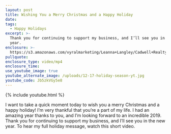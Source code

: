 ```yaml
---
layout: post
title: Wishing You a Merry Christmas and a Happy Holiday
date:
tags:
  - Happy Holidays
excerpt: >-
  Thank you for continuing to support my business, and I’ll see you in the new
  year.
enclosure: >-
  https://s3.amazonaws.com/vyralmarketing/Leanna+Langley/Cadwell+Realty+Group+%257C+Wishing+You+a+Merry+Christmas+and+a+Happy+Holiday.mp4
pullquote:
enclosure_type: video/mp4
enclosure_time:
use_youtube_image: true
youtube_alternate_image: /uploads/12-17-holiday-season-yt.jpg
youtube_code: Jb5zkVGy5e8
---
```


{% include youtube.html %}

I want to take a quick moment today to wish you a merry Christmas and a happy holiday! I’m very thankful that you’re a part of my life. I had an amazing year thanks to you, and I’m looking forward to an incredible 2019. Thank you for continuing to support my business, and I’ll see you in the new year. To hear my full holiday message, watch this short video.
